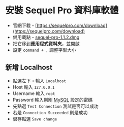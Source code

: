 # 安裝 Sequel Pro 資料庫軟體
* 官網下載 - [https://sequelpro.com/download](https://sequelpro.com/download)
* 備用載點 - [sequel-pro-1.1.2.dmg](https://cdn.ioa.tw/MacEnvInit/sequel-pro-1.1.2.dmg)
* 把它移到**應用程式資料夾**，並開啟
* 設定 `command + ,` 調整字型大小

## 新增 Localhost
* 點選左下 `+` 輸入 `Localhost`
* Host 輸入 `127.0.0.1`
* Username 輸入 `root`
* Password 輸入剛剛 [MySQL](../13-MySQL) 設定的密碼
* 先點選 `Test Connection` 測試是否可以成功
* 若是 `Connection Succeeded` 則是成功
* 儲存點選 `Save change`

